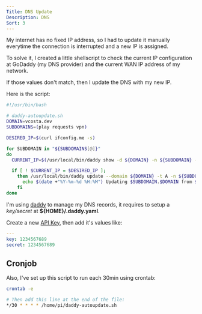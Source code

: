 ```yaml
---
Title: DNS Update
Description: DNS
Sort: 3
---
```


My internet has no fixed IP address, so I had to update it manually everytime the connection is interrupted and a new IP is assigned.

To solve it, I created a little shellscript to check the current IP configuration at GoDaddy (my DNS provider) and the current WAN IP address of my network.

If those values don't match, then I update the DNS with my new IP.

Here is the script:

```bash
#!/usr/bin/bash

# daddy-autoupdate.sh
DOMAIN=vcosta.dev
SUBDOMAINS=(play requests vpn)

DESIRED_IP=$(curl ifconfig.me -s)

for SUBDOMAIN in "${SUBDOMAINS[@]}"
do
  CURRENT_IP=$(/usr/local/bin/daddy show -d ${DOMAIN} -n ${SUBDOMAIN} -t A | grep ${SUBDOMAIN} | cut -d"|" -f 3)

  if [ ! $CURRENT_IP = $DESIRED_IP ];
    then /usr/local/bin/daddy update --domain ${DOMAIN} -t A -n ${SUBDOMAIN} -v ${DESIRED_IP};
      echo $(date +"%Y-%m-%d %H:%M") Updating $SUBDOMAIN.$DOMAIN from $CURRENT_IP to $DESIRED_IP
    fi
done
```

I'm using [daddy](https://github.com/artberri/daddy) to manage my DNS records, it requires to setup a _key/secret_ at **\${HOME}/.daddy.yaml**.

Create a new [API Key](https://developer.godaddy.com/keys), then add it's values like:

```yaml
---
key: 1234567689
secret: 1234567689
```

## Cronjob

Also, I've set up this script to run each 30min using crontab:

```bash
crontab -e

# Then add this line at the end of the file:
*/30 * * * * /home/pi/daddy-autoupdate.sh
```
